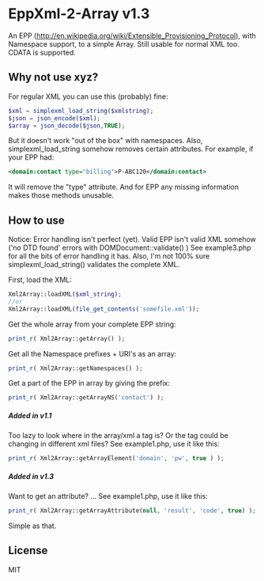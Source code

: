 EppXml-2-Array v1.3
===================

An EPP (http://en.wikipedia.org/wiki/Extensible_Provisioning_Protocol), with Namespace support, to a simple Array.
Still usable for normal XML too. CDATA is supported.

Why not use xyz?
----

For regular XML you can use this (probably) fine:
```php
$xml = simplexml_load_string($xmlstring);
$json = json_encode($xml);
$array = json_decode($json,TRUE);
```
But it doesn't work "out of the box" with namespaces.
Also, simplexml_load_string somehow removes certain attributes.
For example, if your EPP had:
```xml
<domain:contact type="billing">P-ABC120</domain:contact>
```
It will remove the "type" attribute. And for EPP any missing information makes those methods unusable.


How to use
----
Notice: Error handling isn't perfect (yet). Valid EPP isn't valid XML somehow ('no DTD found' errors with DOMDocument::validate() ) See example3.php for all the bits of error handling it has. Also, I'm not 100% sure simplexml_load_string() validates the complete XML.

First, load the XML:
```php
Xml2Array::loadXML($xml_string);
//or
Xml2Array::loadXML(file_get_contents('somefile.xml'));
```
Get the whole array from your complete EPP string:
```php
print_r( Xml2Array::getArray() );
```
Get all the Namespace prefixes + URI's as an array:
```php
print_r( Xml2Array::getNamespaces() );
```
Get a part of the EPP in array by giving the prefix:
```php
print_r( Xml2Array::getArrayNS('contact') );
```
##### Added in v1.1
Too lazy to look where in the array/xml a tag is? Or the tag could be changing in different xml files?
See example1.php, use it like this:
```php
print_r( Xml2Array::getArrayElement('domain', 'pw', true ) );
```

##### Added in v1.3
Want to get an attribute? <result code="1000">...
See example1.php, use it like this:
```php
print_r( Xml2Array::getArrayAttribute(null, 'result', 'code', true) );
```

Simple as that.

License
----
MIT
